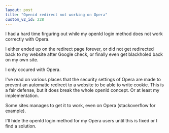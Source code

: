 ```yaml
---
layout: post
title: "Openid redirect not working on Opera"
custom_v2_id: 228
---
```


I had a hard time firguring out while my openId login method does not work
correctly with Opera.

I either ended up on the redirect page forever, or did not get redirected back
to my website after Google check, or finally even get blackholed back on my
own site.

I only occured with Opera.

I've read on various places that the security settings of Opera are made to
prevent an automatic redirect to a website to be able to write cookie. This is
a fair defense, but it does break the whole openId concept. Or at least my
implementation.

Some sites manages to get it to work, even on Opera (stackoverflow for
example).

I'll hide the openId login method for my Opera users until this is fixed or I
find a solution.

